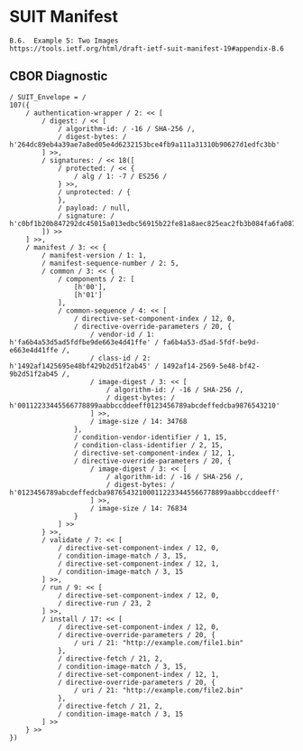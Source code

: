<!--
 Copyright (c) 2020 SECOM CO., LTD. All Rights reserved.

 SPDX-License-Identifier: BSD-2-Clause
-->

# SUIT Manifest
    B.6.  Example 5: Two Images
    https://tools.ietf.org/html/draft-ietf-suit-manifest-19#appendix-B.6


## CBOR Diagnostic
    / SUIT_Envelope = /
    107({
        / authentication-wrapper / 2: << [
            / digest: / << [
                / algorithm-id: / -16 / SHA-256 /,
                / digest-bytes: / h'264dc89eb4a39ae7a8ed05e4d6232153bce4fb9a111a31310b90627d1edfc3bb'
            ] >>,
            / signatures: / << 18([
                / protected: / << {
                    / alg / 1: -7 / ES256 /
                } >>,
                / unprotected: / {
                },
                / payload: / null,
                / signature: / h'c0bf1b20b847292dc45015a013edbc56915b22fe81a8aec825eac2fb3b084fa6fa08761461987c92189ec6b8b5ab361d2588b05070b3ed03943549bafd355bf0'
            ]) >>
        ] >>,
        / manifest / 3: << {
            / manifest-version / 1: 1,
            / manifest-sequence-number / 2: 5,
            / common / 3: << {
                / components / 2: [
                    [h'00'],
                    [h'01']
                ],
                / common-sequence / 4: << [
                    / directive-set-component-index / 12, 0,
                    / directive-override-parameters / 20, {
                        / vendor-id / 1: h'fa6b4a53d5ad5fdfbe9de663e4d41ffe' / fa6b4a53-d5ad-5fdf-be9d-e663e4d41ffe /,
                        / class-id / 2: h'1492af1425695e48bf429b2d51f2ab45' / 1492af14-2569-5e48-bf42-9b2d51f2ab45 /,
                        / image-digest / 3: << [
                            / algorithm-id: / -16 / SHA-256 /,
                            / digest-bytes: / h'00112233445566778899aabbccddeeff0123456789abcdeffedcba9876543210'
                        ] >>,
                        / image-size / 14: 34768
                    },
                    / condition-vendor-identifier / 1, 15,
                    / condition-class-identifier / 2, 15,
                    / directive-set-component-index / 12, 1,
                    / directive-override-parameters / 20, {
                        / image-digest / 3: << [
                            / algorithm-id: / -16 / SHA-256 /,
                            / digest-bytes: / h'0123456789abcdeffedcba987654321000112233445566778899aabbccddeeff'
                        ] >>,
                        / image-size / 14: 76834
                    }
                ] >>
            } >>,
            / validate / 7: << [
                / directive-set-component-index / 12, 0,
                / condition-image-match / 3, 15,
                / directive-set-component-index / 12, 1,
                / condition-image-match / 3, 15
            ] >>,
            / run / 9: << [
                / directive-set-component-index / 12, 0,
                / directive-run / 23, 2
            ] >>,
            / install / 17: << [
                / directive-set-component-index / 12, 0,
                / directive-override-parameters / 20, {
                    / uri / 21: "http://example.com/file1.bin"
                },
                / directive-fetch / 21, 2,
                / condition-image-match / 3, 15,
                / directive-set-component-index / 12, 1,
                / directive-override-parameters / 20, {
                    / uri / 21: "http://example.com/file2.bin"
                },
                / directive-fetch / 21, 2,
                / condition-image-match / 3, 15
            ] >>
        } >>
    })
